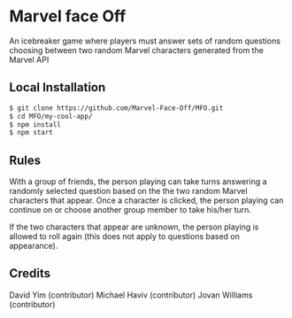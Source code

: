 
# Marvel face Off

An icebreaker game where players must answer sets of random questions choosing between two random Marvel characters generated from the Marvel API

## Local Installation

```bash
$ git clone https://github.com/Marvel-Face-Off/MFO.git
$ cd MFO/my-cool-app/
$ npm install
$ npm start
```

## Rules

With a group of friends, the person playing can take turns answering a randomly selected
question based on the the two random Marvel characters that appear. Once a character is clicked, the person playing can continue on or choose another group member to take his/her turn.

If the two characters that appear are unknown, the person playing is allowed to roll again (this does not apply to questions based on appearance).

## Credits

David Yim (contributor)
Michael Haviv (contributor)
Jovan Williams (contributor)
